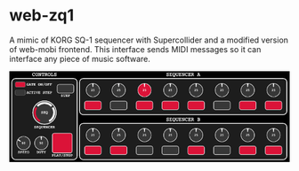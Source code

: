 # web-zq1

A mimic of KORG SQ-1 sequencer with Supercollider and a modified version of web-mobi frontend. This interface sends MIDI messages so it can interface any piece of music software.

![web-zq1!](https://github.com/zetof/web-zq1/blob/main/images/web-zq1.png)
